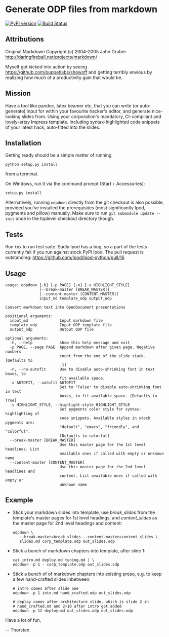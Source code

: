 # Generate ODP files from markdown

[![PyPI version](https://badge.fury.io/py/odpdown.svg)](http://badge.fury.io/py/odpdown)
[![Build Status](https://travis-ci.org/thorstenb/odpdown.svg?branch=master)](https://travis-ci.org/thorstenb/odpdown)

## Attributions

Original Markdown Copyright (c) 2004-2005 John Gruber
http://daringfireball.net/projects/markdown/

Myself got kicked into action by seeing
https://github.com/puppetlabs/showoff and getting terribly envious by
realizing how much of a productivity gain that would be.

## Mission

Have a tool like pandoc, latex beamer etc, that you can write (or
auto-generate) input for within your favourite hacker's editor, and
generate nice-looking slides from. Using your corporation's mandatory,
CI-compliant and lovely-artsy Impress template. Including
syntax-highlighted code snippets of your latest hack, auto-fitted into
the slides.

## Installation

Getting ready should be a simple matter of running

    python setup.py install

from a terminal.

On Windows, run it via the command prompt (Start ‣ Accessories):

    setup.py install

Alternatively, running `odpdown` directly from the git
checkout is also possible, provided you've installed the prerequisites
(most significantly lpod, pygments and pillow) manually. Make sure to
run `git submodule update --init` once in the toplevel checkout
directory though.

## Tests

Run `tox` to run test suite. Sadly lpod has a bug, so a part of the
tests currently fail if you run against stock PyPI lpod. The pull
request is outstanding: https://github.com/lpod/lpod-python/pull/16

## Usage

	usage: odpdown [-h] [-p PAGE] [-n] [-s HIGHLIGHT_STYLE]
	               [--break-master [BREAK_MASTER]]
	               [--content-master [CONTENT_MASTER]]
	               input_md template_odp output_odp

	Convert markdown text into OpenDocument presentations

	positional arguments:
	  input_md              Input markdown file
	  template_odp          Input ODP template file
	  output_odp            Output ODP file

	optional arguments:
	  -h, --help            show this help message and exit
	  -p PAGE, --page PAGE  Append markdown after given page. Negative numbers
	                        count from the end of the slide stack. [Defaults to
	                        -1]
	  -n, --no-autofit      Use to disable auto-shrinking font in text boxes, to
	                        fit available space.
	  -a AUTOFIT, --autofit AUTOFIT
	                        Set to "False" to disable auto-shrinking font in text
	                        boxes, to fit available space. [Defaults to True]
	  -s HIGHLIGHT_STYLE, --highlight-style HIGHLIGHT_STYLE
	                        Set pygments color style for syntax-highlighting of
	                        code snippets. Available styles in stock pygments are:
	                        "default", "emacs", "friendly", and "colorful".
	                        [Defaults to colorful]
	  --break-master [BREAK_MASTER]
	                        Use this master page for the 1st level headlines. List
	                        available ones if called with empty or unknown name
	  --content-master [CONTENT_MASTER]
	                        Use this master page for the 2nd level headlines and
	                        content. List available ones if called with empty or
	                        unknown name

## Example

* Stick your markdown slides into template, use _break_slides_
  from the template's master pages for 1st level headings, and
  _content_slides_  as the master page for 2nd level headings and content:

      odpdown \
         --break-master=break_slides --content-master=content_slides \
         slides.md corp_template.odp out_slides.odp

* Stick a bunch of markdown chapters into template,
  after slide 1:

      cat intro.md deploy.md tuning.md | \
      odpdown -p 1 - corp_template.odp out_slides.odp

* Stick a bunch of of markdown chapters into existing preso, e.g. to
  keep a few hand-crafted slides inbetween:

      # intro comes after slide one
      odpdown -p 1 into.md hand_crafted.odp out_slides.odp

      # deploy comes after architecture slide, which is slide 2 in
      # hand_crafted.md and 2+10 after intro got added
      odpdown -p 12 deploy.md out_slides.odp out_slides.odp

Have a lot of fun,

-- Thorsten
